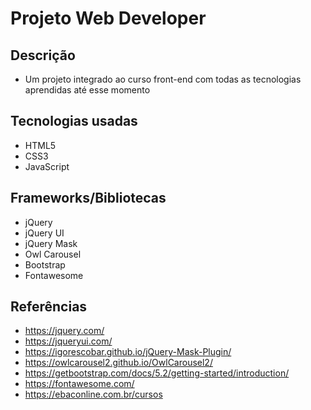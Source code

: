 # Projeto Web Developer

## Descrição
- Um projeto integrado ao curso front-end com todas as tecnologias aprendidas até esse momento

## Tecnologias usadas
- HTML5
- CSS3
- JavaScript

## Frameworks/Bibliotecas
- jQuery
- jQuery UI
- jQuery Mask
- Owl Carousel
- Bootstrap
- Fontawesome

## Referências
- https://jquery.com/
- https://jqueryui.com/
- https://igorescobar.github.io/jQuery-Mask-Plugin/
- https://owlcarousel2.github.io/OwlCarousel2/
- https://getbootstrap.com/docs/5.2/getting-started/introduction/
- https://fontawesome.com/
- https://ebaconline.com.br/cursos
